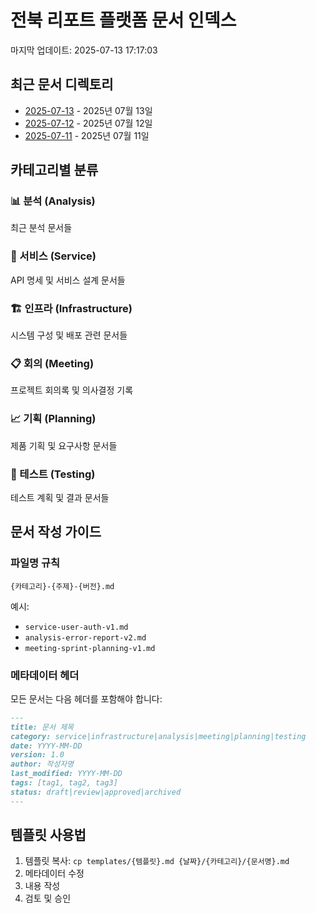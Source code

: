 # 전북 리포트 플랫폼 문서 인덱스

마지막 업데이트: 2025-07-13 17:17:03

## 최근 문서 디렉토리

- [2025-07-13](./2025-07-13/) - 2025년 07월 13일
- [2025-07-12](./2025-07-12/) - 2025년 07월 12일
- [2025-07-11](./2025-07-11/) - 2025년 07월 11일

## 카테고리별 분류

### 📊 분석 (Analysis)
최근 분석 문서들

### 🔧 서비스 (Service)  
API 명세 및 서비스 설계 문서들

### 🏗️ 인프라 (Infrastructure)
시스템 구성 및 배포 관련 문서들

### 📋 회의 (Meeting)
프로젝트 회의록 및 의사결정 기록

### 📈 기획 (Planning)
제품 기획 및 요구사항 문서들

### 🧪 테스트 (Testing)
테스트 계획 및 결과 문서들

## 문서 작성 가이드

### 파일명 규칙
`{카테고리}-{주제}-{버전}.md`

예시:
- `service-user-auth-v1.md`
- `analysis-error-report-v2.md`
- `meeting-sprint-planning-v1.md`

### 메타데이터 헤더
모든 문서는 다음 헤더를 포함해야 합니다:

```markdown
---
title: 문서 제목
category: service|infrastructure|analysis|meeting|planning|testing
date: YYYY-MM-DD
version: 1.0
author: 작성자명
last_modified: YYYY-MM-DD
tags: [tag1, tag2, tag3]
status: draft|review|approved|archived
---
```

## 템플릿 사용법

1. 템플릿 복사: `cp templates/{템플릿}.md {날짜}/{카테고리}/{문서명}.md`
2. 메타데이터 수정
3. 내용 작성
4. 검토 및 승인

